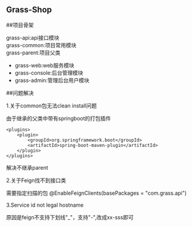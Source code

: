 ## Grass-Shop

##项目骨架

grass-api:api接口模块  
grass-common:项目常用模块  
grass-parent:项目父类
    
- grass-web:web服务模块    
- grass-console:后台管理模块  
- grass-admin:管理后台用户模块  

 


##问题解决

1.关于common包无法clean install问题

由于继承的父类中带有springboot的打包插件
```
<plugins>
    <plugin>
        <groupId>org.springframework.boot</groupId>
        <artifactId>spring-boot-maven-plugin</artifactId>
    </plugin>
</plugins>
```
解决不继承parent

2.关于Feign找不到接口类

需要指定扫描的包
@EnableFeignClients(basePackages = "com.grass.api")  

3.Service id not legal hostname

原因是feign不支持下划线"_"，支持"-",改成xx-sss即可